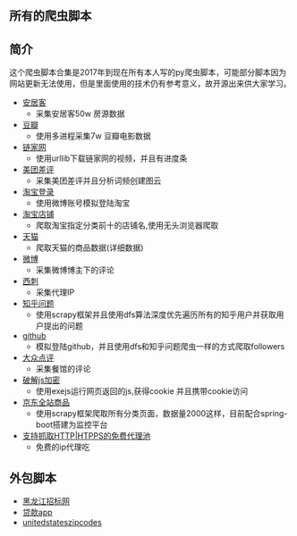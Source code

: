 ## 所有的爬虫脚本 

## 简介
这个爬虫脚本合集是2017年到现在所有本人写的py爬虫脚本，可能部分脚本因为网站更新无法使用，但是里面使用的技术仍有参考意义，故开源出来供大家学习。


* [安居客](https://github.com/xiantang/Spider/tree/master/anjuke)
    * 采集安居客50w 房源数据
* [豆瓣](https://github.com/xiantang/Spider/blob/master/douban/douban_movie.py)
    * 使用多进程采集7w 豆瓣电影数据
* [链家网](https://github.com/xiantang/Spider/tree/master/lianjia)
    * 使用urllib下载链家网的视频，并且有进度条
* [美团差评](https://github.com/xiantang/Spider/tree/master/meituanbad)
    * 采集美团差评并且分析词频创建图云
* [淘宝登录](https://github.com/xiantang/Spider/blob/master/TaoBaoLogin/taobaospider.py)
    * 使用微博账号模拟登陆淘宝
* [淘宝店铺](https://github.com/xiantang/Spider/blob/master/TaoBaoShop/sell.py)
    * 爬取淘宝指定分类前十的店铺名,使用无头浏览器爬取
* [天猫](https://github.com/xiantang/Spider/tree/master/tmail)
    * 爬取天猫的商品数据(详细数据)
* [微博](https://github.com/xiantang/Spider/tree/master/weibo)
    * 采集微博博主下的评论
* [西刺](https://github.com/xiantang/Spider/tree/master/xici)
    * 采集代理IP
* [知乎问题](https://github.com/xiantang/Spider/tree/master/zhihuq)
    * 使用scrapy框架并且使用dfs算法深度优先遍历所有的知乎用户并获取用户提出的问题
* [github](https://github.com/xiantang/Spider/tree/master/github)
    * 模拟登陆github，并且使用dfs和知乎问题爬虫一样的方式爬取followers
* [大众点评](https://github.com/xiantang/Spider/tree/master/rabbr)
    * 采集餐馆的评论
* [破解js加密](https://github.com/xiantang/Spider/tree/master/Anti_Anti_Spider_521)
    * 使用exejs运行网页返回的js,获得cookie 并且携带cookie访问
* [京东全站商品](https://github.com/xiantang/jdcrawler)
    * 使用scrapy框架爬取所有分类页面，数据量2000这样，目前配合spring-boot搭建为监控平台
* [支持抓取HTTP|HTPPS的免费代理池](https://github.com/xiantang/proxy_pool_plus)
    * 免费的ip代理吃

##  外包脚本
* [黑龙江招标网](https://github.com/xiantang/Spider/blob/master/HeiongjiangBids/requests_script.py)
* [贷款app](https://github.com/xiantang/Spider/blob/master/loanApp/daikuan.py) 
* [unitedstateszipcodes](https://github.com/xiantang/Spider/blob/master/excel_local/local_spider.py)
